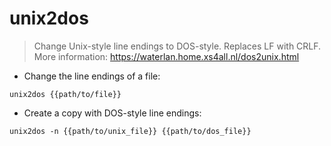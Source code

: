 # unix2dos

> Change Unix-style line endings to DOS-style.
> Replaces LF with CRLF.
> More information: <https://waterlan.home.xs4all.nl/dos2unix.html>

- Change the line endings of a file:

`unix2dos {{path/to/file}}`

- Create a copy with DOS-style line endings:

`unix2dos -n {{path/to/unix_file}} {{path/to/dos_file}}`
